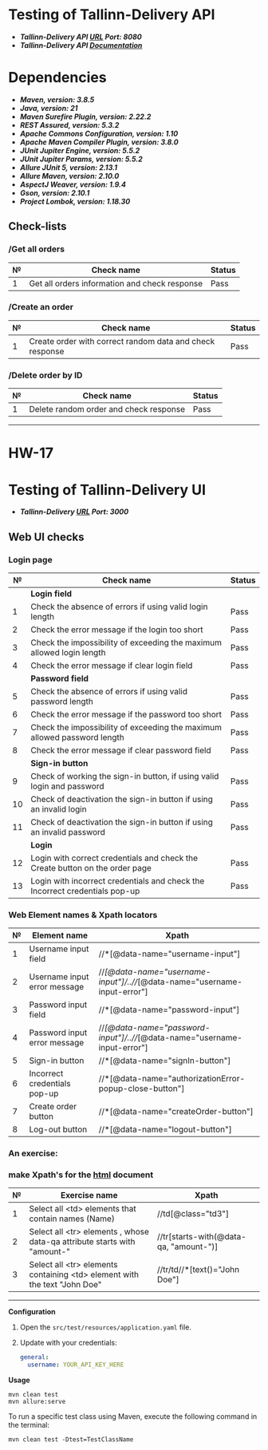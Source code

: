 # Testing of Tallinn-Delivery API

- ***Tallinn-Delivery API [URL](http://35.208.34.242:8080) Port: 8080***
- ***Tallinn-Delivery API [Documentation](http://35.208.34.242:8080/swagger-ui/index.html)***

# Dependencies

- ***Maven, version: 3.8.5***
- ***Java, version: 21***
- ***Maven Surefire Plugin, version: 2.22.2***
- ***REST Assured, version: 5.3.2***
- ***Apache Commons Configuration, version: 1.10***
- ***Apache Maven Compiler Plugin, version: 3.8.0***
- ***JUnit Jupiter Engine, version: 5.5.2***
- ***JUnit Jupiter Params, version: 5.5.2***
- ***Allure JUnit 5, version: 2.13.1***
- ***Allure Maven, version: 2.10.0***
- ***AspectJ Weaver, version: 1.9.4***
- ***Gson, version: 2.10.1***
- ***Project Lombok, version: 1.18.30***

## Check-lists

### /Get all orders

| № | Check name                                    | Status |
|---|-----------------------------------------------|--------|
| 1 | Get all orders information and check response | Pass   |

### /Create an order

| № | Check name                                               | Status |
|---|----------------------------------------------------------|--------|
| 1 | Create order with correct random data and check response | Pass   |

### /Delete order by ID

| № | Check name                             | Status |
|---|----------------------------------------|--------|
| 1 | Delete random order and check response | Pass   |

---

# HW-17

# Testing of Tallinn-Delivery UI

- ***Tallinn-Delivery [URL](http://35.208.34.242:3000) Port: 3000***

## Web UI checks

### Login page

| №  | Check name                                                                   | Status |
|----|------------------------------------------------------------------------------|--------|
|    | **Login field**                                                              |        |
| 1  | Check the absence of errors if using valid login length                      | Pass   |
| 2  | Check the error message if the login too short                               | Pass   |
| 3  | Check the impossibility of exceeding the maximum allowed login length        | Pass   |
| 4  | Check the error message if clear login field                                 | Pass   |
|    | **Password field**                                                           |        |
| 5  | Check the absence of errors if using valid password length                   | Pass   |
| 6  | Check the error message if the password too short                            | Pass   |
| 7  | Check the impossibility of exceeding the maximum allowed password length     | Pass   |
| 8  | Check the error message if clear password field                              | Pass   |
|    | **Sign-in button**                                                           |        |
| 9  | Check of working the sign-in button, if using valid login and password       | Pass   |
| 10 | Check of deactivation the sign-in button if using an invalid login           | Pass   |
| 11 | Check of deactivation the sign-in button if using an invalid password        | Pass   |
|    | **Login**                                                                    |        |
| 12 | Login with correct credentials and check the Create button on the order page | Pass   |
| 13 | Login with incorrect credentials and check the Incorrect credentials pop-up  | Pass   |

### Web Element names & Xpath locators

| № | Element name                 | Xpath                                                                     |
|---|------------------------------|---------------------------------------------------------------------------|
| 1 | Username input field         | //*[@data-name="username-input"]                                          |
| 2 | Username input error message | //*[@data-name="username-input"]/..//*[@data-name="username-input-error"] |
| 3 | Password input field         | //*[@data-name="password-input"]                                          |
| 4 | Password input error message | //*[@data-name="password-input"]/..//*[@data-name="username-input-error"] |
| 5 | Sign-in button               | //*[@data-name="signIn-button"]                                           |
| 6 | Incorrect credentials pop-up | //*[@data-name="authorizationError-popup-close-button"]                   |
| 7 | Create order button          | //*[@data-name="createOrder-button"]                                      |
| 8 | Log-out button               | //*[@data-name="logout-button"]                                           |

### An exercise:

### make Xpath's for the [html](https://drive.google.com/file/d/1GeOv7Az1KVdnVY99m2QsfOgcdt_Y_NpP/view?usp=sharing) document

| № | Exercise name                                                                 | Xpath                                  |
|---|-------------------------------------------------------------------------------|----------------------------------------|
| 1 | Select all \<td\> elements that contain names (Name)                          | //td[@class="td3"]                     |
| 2 | Select all \<tr\> elements , whose data-qa attribute starts with "amount-"    | //tr[starts-with(@data-qa, "amount-")] |
| 3 | Select all \<tr\> elements containing \<td\> element with the text "John Doe" | //tr/td//*[text()="John Doe"]          |

---

**Configuration**

1. Open the `src/test/resources/application.yaml` file.
2. Update with your credentials:

    ```yaml
    general:
      username: YOUR_API_KEY_HERE
    ```

**Usage**

```
mvn clean test  
mvn allure:serve 
```

To run a specific test class using Maven, execute the following command in the terminal:

```
mvn clean test -Dtest=TestClassName